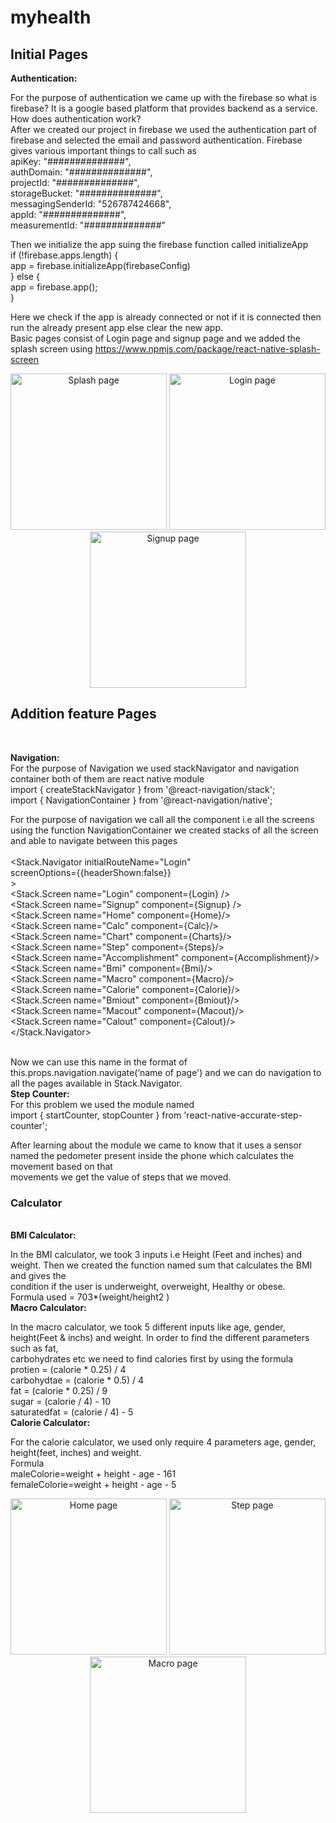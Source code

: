 # myhealth
<h2>Initial Pages</h2>
<p><b>Authentication:</b><br>
 
For the purpose of authentication we came up with the firebase so what is firebase? It is a google based platform that provides backend as a service.</br>
How does authentication work?</br>
After we created our project in firebase we used the authentication part of firebase and selected the email and password authentication. Firebase gives various important things to call such as </br>
apiKey: "##############",</br>
authDomain: "##############",</br>
projectId: "##############",</br>
storageBucket: "##############",</br>
messagingSenderId: "526787424668",</br>
appId: "##############",</br>
measurementId: "##############"</br>

Then we initialize the app suing the firebase function called initializeApp</br>
if (!firebase.apps.length) {</br>
 app = firebase.initializeApp(firebaseConfig)</br>
} else {</br>
 app = firebase.app();</br>
}</br>

Here we check if the app is already connected or not if it is connected then run the already present app else clear the new app.</br>
Basic pages consist of Login page and signup page and we added the splash screen using https://www.npmjs.com/package/react-native-splash-screen </br>
</p>
<p align='center'>
   <img src="splash.png" width="250" title="Splash page">
  <img src="Login.png" width="250" title="Login page">
  <img src="signup.png" width="250" title="Signup page">
  
 
</p>
<h2>Addition feature Pages</h2></br>
<p>
<b>Navigation:</b><br>
For the purpose of Navigation we used stackNavigator and navigation container both of them are react native module <br>
import { createStackNavigator } from '@react-navigation/stack';<br>
import { NavigationContainer } from '@react-navigation/native';<br>

For the purpose of navigation we call all the component i.e all the screens using the function NavigationContainer we created stacks of all the screen  and able to navigate between this pages<br>
<NavigationContainer><br>
       <Stack.Navigator initialRouteName="Login"<br>
       screenOptions={{headerShown:false}}<br>
        ><br>
         <Stack.Screen name="Login" component={Login} /><br>
         <Stack.Screen name="Signup" component={Signup} /><br>
         <Stack.Screen name="Home" component={Home}/><br>
         <Stack.Screen name="Calc" component={Calc}/><br>
         <Stack.Screen name="Chart" component={Charts}/><br>
         <Stack.Screen name="Step" component={Steps}/><br>
         <Stack.Screen name="Accomplishment" component={Accomplishment}/><br>
         <Stack.Screen name="Bmi" component={Bmi}/><br>
         <Stack.Screen name="Macro" component={Macro}/><br>
         <Stack.Screen name="Calorie" component={Calorie}/><br>
         <Stack.Screen name="Bmiout" component={Bmiout}/><br>
         <Stack.Screen name="Macout" component={Macout}/><br>
         <Stack.Screen name="Calout" component={Calout}/><br>
       </Stack.Navigator><br>
       </NavigationContainer><br>

Now we can use this name in the format of this.props.navigation.navigate(‘name of page') and we can do navigation to all the pages available in Stack.Navigator.<br>
<b>Step Counter:</b><br>
For this problem we used the module named <br>
import { startCounter, stopCounter } from 'react-native-accurate-step-counter';<br>

After learning about the module we came to know that it uses a sensor named the pedometer present inside the phone which calculates the movement based on that <br>movements we get the value of steps that we moved.<br>
<h3>Calculator</h3></br>
<b>BMI Calculator:</b><br>

In the BMI calculator, we took 3 inputs i.e Height (Feet and inches) and weight. Then we created the function named sum that calculates the BMI and gives the</br> condition if the user is underweight, overweight, Healthy or obese.</br>
Formula used = 703*(weight/height2 )</br>
<b>Macro Calculator:</b><br>

In the macro calculator, we took 5 different inputs like age, gender, height(Feet & inchs) and  weight. In order to find the different parameters such as fat,</br> carbohydrates etc we need to find calories first by using the formula</br>
protien = (calorie * 0.25) / 4 </br>
carbohydtae = (calorie * 0.5) / 4 </br>
fat = (calorie * 0.25) / 9 </br>
sugar = (calorie / 4) - 10 </br>
saturatedfat = (calorie / 4) - 5 </br>
<b>Calorie Calculator:</b><br>

For the calorie calculator, we used only require 4 parameters age, gender, height(feet, inches) and weight.</br>
Formula</br>
maleColorie=weight + height - age - 161<br>
femaleColorie=weight + height - age - 5<br>
</p>
<p align='center'>
  <img src="home.png" width="250" title="Home page">
  <img src="steps.png" width="250" title="Step page">
  <img src="macro.png" width="250" title="Macro page">
 
</p>

